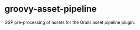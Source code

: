 groovy-asset-pipeline
=========================

GSP pre-processing of assets for the Grails asset pipeline plugin.
